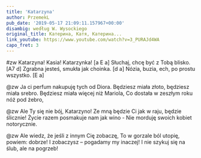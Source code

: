 ```yaml
---
title: 'Katarzyna'
author: PrzemekL
pub_date: '2019-05-17 21:09:11.157967+00:00'
disambig: według W. Wysockiego
original_title: Катерина, Катя, Катерина...
link_youtube: https://www.youtube.com/watch?v=3_PURAJd4WA
capo_fret: 3
---
```


#zw
Katarzyna! Kasia! Katarzynka! [a E a]
Słuchaj, chcę być z Tobą blisko. [A7 d]
Zgrabna jesteś, smukła jak choinka. [d a]
Nózia, buzia, ech, po prostu wszystko. [E a]

@zw
Ja ci perfum nakupuję tych od Diora.
Będziesz miała złoto, będziesz miała srebro.
Będziesz miała więcej niż Mariola,
Co dostała w zeszłym roku nóż pod żebro,

@zw
Ale Ty się nie bój, Katarzyno!
Ze mną będzie Ci jak w raju, będzie ślicznie!
Życie razem posmakuje nam jak wino -
Nie morduję swoich kobiet notorycznie.

@zw
Ale wiedz, że jeśli z innym Cię zobaczę,
To w gorzale ból utopię, powiem: dobrze!
I zobaczysz – pogadamy my inaczej!
I nie szykuj się na ślub, ale na pogrzeb!